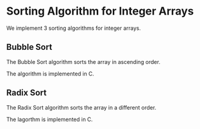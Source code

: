 # Sorting Algorithm for Integer Arrays

We implement 3 sorting algorithms for integer arrays.

## Bubble Sort

The Bubble Sort algorithm sorts the array in ascending order.

The algorithm is implemented in C.

## Radix Sort 

The Radix Sort algorithm sorts the array in a different order.

The lagorthm is implemented in C.

